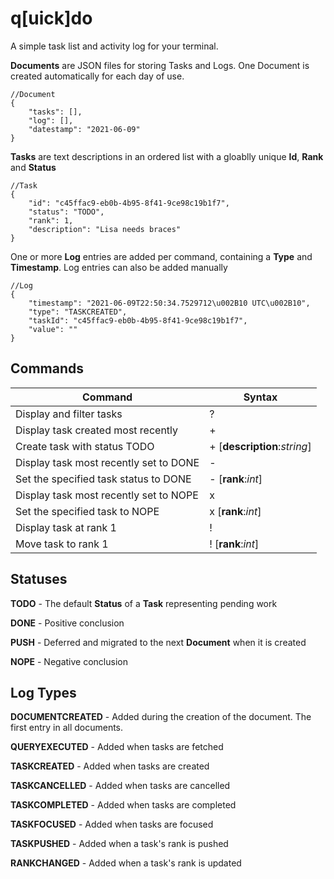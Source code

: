 ﻿# q[uick]do

A simple task list and activity log for your terminal. 

**Documents** are JSON files for storing Tasks and Logs. One Document is created automatically for each day of use.
```
//Document
{
    "tasks": [],
    "log": [],
    "datestamp": "2021-06-09"
}
```

**Tasks** are text descriptions in an ordered list with a gloablly unique **Id**, **Rank** and **Status**  
```
//Task
{
    "id": "c45ffac9-eb0b-4b95-8f41-9ce98c19b1f7",
    "status": "TODO",
    "rank": 1,
    "description": "Lisa needs braces"
}
```

One or more **Log** entries are added per command, containing a **Type** and **Timestamp**. Log entries can also be added manually
```
//Log
{
    "timestamp": "2021-06-09T22:50:34.7529712\u002B10 UTC\u002B10",
    "type": "TASKCREATED",
    "taskId": "c45ffac9-eb0b-4b95-8f41-9ce98c19b1f7",
    "value": ""
}
```

## Commands
Command                                       |Syntax                             
----                                          |----                               
Display and filter tasks                      |?                                  
Display task created most recently            |+                                  
Create task with status TODO                  |+ [__description__:_string_]        
Display task most recently set to DONE        |-                                  
Set the specified task status to DONE         |- [__rank__:_int_]                  
Display task most recently set to NOPE        |x                                   
Set the specified task to NOPE                |x [__rank__:_int_]                  
Display task at rank 1                        |!                                  
Move task to rank 1                           |! [__rank__:_int_]                    

## Statuses
**TODO** - The default **Status** of a **Task** representing pending work

**DONE** - Positive conclusion

**PUSH** - Deferred and migrated to the next **Document** when it is created

**NOPE** - Negative conclusion

## Log Types
**DOCUMENTCREATED** - Added during the creation of the document. The first entry in all documents.

**QUERYEXECUTED** - Added when tasks are fetched

**TASKCREATED** - Added when tasks are created

**TASKCANCELLED** - Added when tasks are cancelled

**TASKCOMPLETED** - Added when tasks are completed

**TASKFOCUSED** - Added when tasks are focused

**TASKPUSHED** - Added when a task's rank is pushed

**RANKCHANGED** - Added when a task's rank is updated

